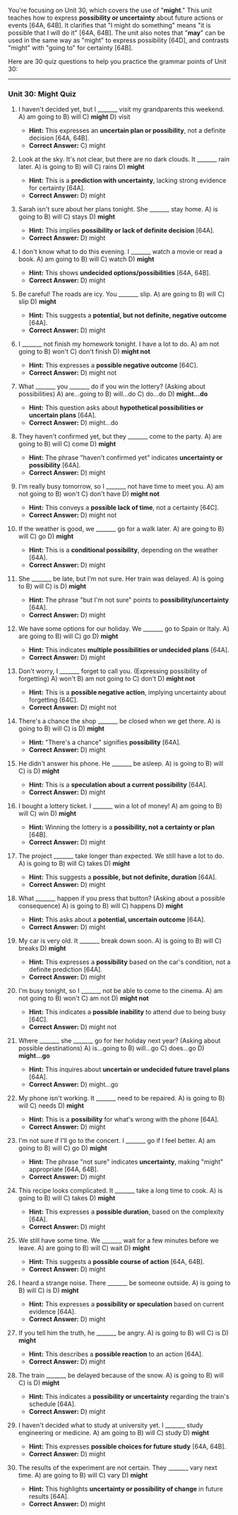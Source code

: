 You're focusing on Unit 30, which covers the use of "**might**." This unit teaches how to express **possibility or uncertainty** about future actions or events [64A, 64B]. It clarifies that "I might do something" means "it is possible that I will do it" [64A, 64B]. The unit also notes that "**may**" can be used in the same way as "might" to express possibility [64D], and contrasts "might" with "going to" for certainty [64B].

Here are 30 quiz questions to help you practice the grammar points of Unit 30:

---

### **Unit 30: Might Quiz**

1.  I haven't decided yet, but I _______ visit my grandparents this weekend.
    A) am going to
    B) will
    C) **might**
    D) visit
    *   **Hint:** This expresses an **uncertain plan or possibility**, not a definite decision [64A, 64B].
    *   **Correct Answer:** C) might

2.  Look at the sky. It's not clear, but there are no dark clouds. It _______ rain later.
    A) is going to
    B) will
    C) rains
    D) **might**
    *   **Hint:** This is a **prediction with uncertainty**, lacking strong evidence for certainty [64A].
    *   **Correct Answer:** D) might

3.  Sarah isn't sure about her plans tonight. She _______ stay home.
    A) is going to
    B) will
    C) stays
    D) **might**
    *   **Hint:** This implies **possibility or lack of definite decision** [64A].
    *   **Correct Answer:** D) might

4.  I don't know what to do this evening. I _______ watch a movie or read a book.
    A) am going to
    B) will
    C) watch
    D) **might**
    *   **Hint:** This shows **undecided options/possibilities** [64A, 64B].
    *   **Correct Answer:** D) might

5.  Be careful! The roads are icy. You _______ slip.
    A) are going to
    B) will
    C) slip
    D) **might**
    *   **Hint:** This suggests a **potential, but not definite, negative outcome** [64A].
    *   **Correct Answer:** D) might

6.  I _______ not finish my homework tonight. I have a lot to do.
    A) am not going to
    B) won't
    C) don't finish
    D) **might not**
    *   **Hint:** This expresses a **possible negative outcome** [64C].
    *   **Correct Answer:** D) might not

7.  What _______ you _______ do if you win the lottery? (Asking about possibilities)
    A) are...going to
    B) will...do
    C) do...do
    D) **might...do**
    *   **Hint:** This question asks about **hypothetical possibilities or uncertain plans** [64A].
    *   **Correct Answer:** D) might...do

8.  They haven't confirmed yet, but they _______ come to the party.
    A) are going to
    B) will
    C) come
    D) **might**
    *   **Hint:** The phrase "haven't confirmed yet" indicates **uncertainty or possibility** [64A].
    *   **Correct Answer:** D) might

9.  I'm really busy tomorrow, so I _______ not have time to meet you.
    A) am not going to
    B) won't
    C) don't have
    D) **might not**
    *   **Hint:** This conveys a **possible lack of time**, not a certainty [64C].
    *   **Correct Answer:** D) might not

10. If the weather is good, we _______ go for a walk later.
    A) are going to
    B) will
    C) go
    D) **might**
    *   **Hint:** This is a **conditional possibility**, depending on the weather [64A].
    *   **Correct Answer:** D) might

11. She _______ be late, but I'm not sure. Her train was delayed.
    A) is going to
    B) will
    C) is
    D) **might**
    *   **Hint:** The phrase "but I'm not sure" points to **possibility/uncertainty** [64A].
    *   **Correct Answer:** D) might

12. We have some options for our holiday. We _______ go to Spain or Italy.
    A) are going to
    B) will
    C) go
    D) **might**
    *   **Hint:** This indicates **multiple possibilities or undecided plans** [64A].
    *   **Correct Answer:** D) might

13. Don't worry, I _______ forget to call you. (Expressing possibility of forgetting)
    A) won't
    B) am not going to
    C) don't
    D) **might not**
    *   **Hint:** This is a **possible negative action**, implying uncertainty about forgetting [64C].
    *   **Correct Answer:** D) might not

14. There's a chance the shop _______ be closed when we get there.
    A) is going to
    B) will
    C) is
    D) **might**
    *   **Hint:** "There's a chance" signifies **possibility** [64A].
    *   **Correct Answer:** D) might

15. He didn't answer his phone. He _______ be asleep.
    A) is going to
    B) will
    C) is
    D) **might**
    *   **Hint:** This is a **speculation about a current possibility** [64A].
    *   **Correct Answer:** D) might

16. I bought a lottery ticket. I _______ win a lot of money!
    A) am going to
    B) will
    C) win
    D) **might**
    *   **Hint:** Winning the lottery is a **possibility, not a certainty or plan** [64B].
    *   **Correct Answer:** D) might

17. The project _______ take longer than expected. We still have a lot to do.
    A) is going to
    B) will
    C) takes
    D) **might**
    *   **Hint:** This suggests a **possible, but not definite, duration** [64A].
    *   **Correct Answer:** D) might

18. What _______ happen if you press that button? (Asking about a possible consequence)
    A) is going to
    B) will
    C) happens
    D) **might**
    *   **Hint:** This asks about a **potential, uncertain outcome** [64A].
    *   **Correct Answer:** D) might

19. My car is very old. It _______ break down soon.
    A) is going to
    B) will
    C) breaks
    D) **might**
    *   **Hint:** This expresses a **possibility** based on the car's condition, not a definite prediction [64A].
    *   **Correct Answer:** D) might

20. I'm busy tonight, so I _______ not be able to come to the cinema.
    A) am not going to
    B) won't
    C) am not
    D) **might not**
    *   **Hint:** This indicates a **possible inability** to attend due to being busy [64C].
    *   **Correct Answer:** D) might not

21. Where _______ she _______ go for her holiday next year? (Asking about possible destinations)
    A) is...going to
    B) will...go
    C) does...go
    D) **might...go**
    *   **Hint:** This inquires about **uncertain or undecided future travel plans** [64A].
    *   **Correct Answer:** D) might...go

22. My phone isn't working. It _______ need to be repaired.
    A) is going to
    B) will
    C) needs
    D) **might**
    *   **Hint:** This is a **possibility** for what's wrong with the phone [64A].
    *   **Correct Answer:** D) might

23. I'm not sure if I'll go to the concert. I _______ go if I feel better.
    A) am going to
    B) will
    C) go
    D) **might**
    *   **Hint:** The phrase "not sure" indicates **uncertainty**, making "might" appropriate [64A, 64B].
    *   **Correct Answer:** D) might

24. This recipe looks complicated. It _______ take a long time to cook.
    A) is going to
    B) will
    C) takes
    D) **might**
    *   **Hint:** This expresses a **possible duration**, based on the complexity [64A].
    *   **Correct Answer:** D) might

25. We still have some time. We _______ wait for a few minutes before we leave.
    A) are going to
    B) will
    C) wait
    D) **might**
    *   **Hint:** This suggests a **possible course of action** [64A, 64B].
    *   **Correct Answer:** D) might

26. I heard a strange noise. There _______ be someone outside.
    A) is going to
    B) will
    C) is
    D) **might**
    *   **Hint:** This expresses a **possibility or speculation** based on current evidence [64A].
    *   **Correct Answer:** D) might

27. If you tell him the truth, he _______ be angry.
    A) is going to
    B) will
    C) is
    D) **might**
    *   **Hint:** This describes a **possible reaction** to an action [64A].
    *   **Correct Answer:** D) might

28. The train _______ be delayed because of the snow.
    A) is going to
    B) will
    C) is
    D) **might**
    *   **Hint:** This indicates a **possibility or uncertainty** regarding the train's schedule [64A].
    *   **Correct Answer:** D) might

29. I haven't decided what to study at university yet. I _______ study engineering or medicine.
    A) am going to
    B) will
    C) study
    D) **might**
    *   **Hint:** This expresses **possible choices for future study** [64A, 64B].
    *   **Correct Answer:** D) might

30. The results of the experiment are not certain. They _______ vary next time.
    A) are going to
    B) will
    C) vary
    D) **might**
    *   **Hint:** This highlights **uncertainty or possibility of change** in future results [64A].
    *   **Correct Answer:** D) might